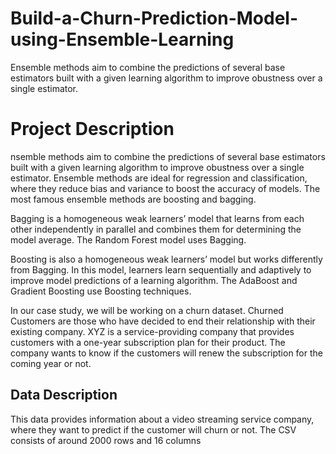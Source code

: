 # Build-a-Churn-Prediction-Model-using-Ensemble-Learning
Ensemble methods aim to combine the predictions of several base estimators built with a given learning algorithm to improve obustness over a single estimator. 

# Project Description

nsemble methods aim to combine the predictions of several base estimators built with a given learning algorithm to improve obustness over a single estimator. Ensemble methods are ideal for regression and classification, where they reduce bias and variance to boost the accuracy of models. The most famous ensemble methods are boosting and bagging. 

Bagging is a homogeneous weak learners’ model that learns from each other independently in parallel and combines them for determining the model average. The Random Forest model uses Bagging.

Boosting is also a homogeneous weak learners’ model but works differently from Bagging. In this model, learners learn sequentially and adaptively to improve model predictions of a learning algorithm. The AdaBoost and Gradient Boosting use Boosting techniques.

In our case study, we will be working on a churn dataset. Churned Customers are those who have decided to end their relationship with their existing company. XYZ is a service-providing company that provides customers with a one-year subscription plan for their product. The company wants to know if the customers will renew the subscription for the coming year or not.

## Data Description 

This data provides information about a video streaming service company, where they want to predict if the customer will churn or not. The CSV consists of around 2000 rows and 16 columns